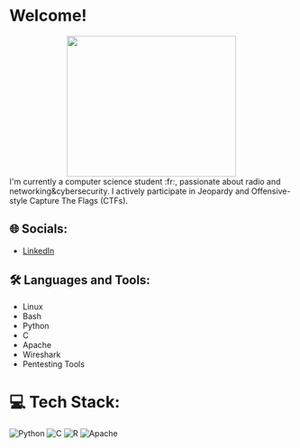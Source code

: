 # Welcome!
<center>
<img src="https://clipart-library.com/images_k/funny-transparent-gifs/funny-transparent-gifs-21.png" width="300" height="250">
</center>
I'm currently a computer science student :fr:, passionate about radio and networking&cybersecurity. I actively participate in Jeopardy and Offensive-style Capture The Flags (CTFs).

## 🌐 Socials:
- [LinkedIn](https://www.linkedin.com/in/lucas-rq/)

## 🛠️ Languages and Tools:
- Linux
- Bash
- Python
- C
- Apache
- Wireshark
- Pentesting Tools

# 💻 Tech Stack:
![Python](https://img.shields.io/badge/python-3670A0?style=for-the-badge&logo=python&logoColor=ffdd54)
![C](https://img.shields.io/badge/c-%2300599C.svg?style=for-the-badge&logo=c&logoColor=white)
![R](https://img.shields.io/badge/r-%23276DC3.svg?style=for-the-badge&logo=r&logoColor=white)
![Apache](https://img.shields.io/badge/apache-%23D42029.svg?style=for-the-badge&logo=apache&logoColor=white)
